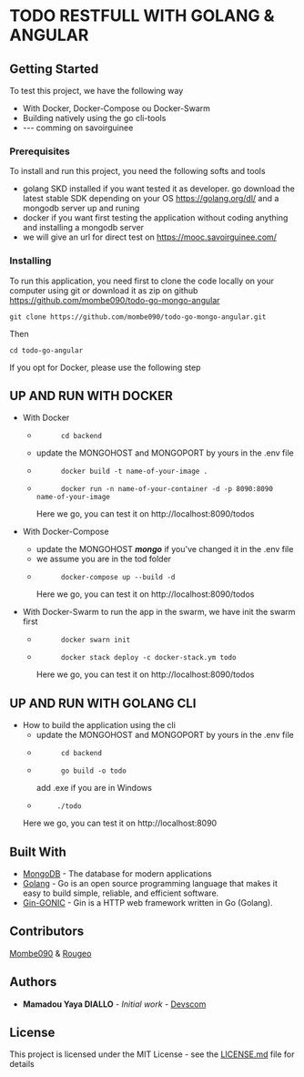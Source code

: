 # **TODO RESTFULL WITH GOLANG & ANGULAR**

## Getting Started

To test this project, we have the following way

* With Docker, Docker-Compose ou Docker-Swarm
* Building natively using the go cli-tools
* --- comming on savoirguinee


### Prerequisites

To install and run this project, you need the following softs and tools

* golang SKD installed if you want tested it as developer. go download the latest stable SDK depending on your OS https://golang.org/dl/ and a mongodb server up and runing
* docker if you want first testing the application without coding anything and installing a mongodb server
* we will give an url for direct test on https://mooc.savoirguinee.com/


### Installing

To run this application, you need first to clone the code locally on your computer using git or download it as zip on github https://github.com/mombe090/todo-go-mongo-angular

```
git clone https://github.com/mombe090/todo-go-mongo-angular.git
```
Then

```
cd todo-go-angular
```

If you opt for Docker, please use the following step


## UP AND RUN WITH DOCKER

* With Docker
    - ```
            cd backend
      ```
    - update the MONGOHOST and MONGOPORT by yours in the .env file
    - ```
            docker build -t name-of-your-image .
      ```
    - ```
            docker run -n name-of-your-container -d -p 8090:8090 name-of-your-image
      ```
      Here we go, you can test it on http://localhost:8090/todos
      
* With Docker-Compose
    - update the MONGOHOST ***mongo*** if you've changed it in the .env file
    - we assume you are in the tod folder
     - ```
             docker-compose up --build -d 
       ```
        Here we go, you can test it on http://localhost:8090/todos

* With Docker-Swarm
     to run the app in the swarm, we have init the swarm first
     - ```
             docker swarn init  
       ```
     - ```
             docker stack deploy -c docker-stack.ym todo   
       ```  
        Here we go, you can test it on http://localhost:8090/todos


## UP AND RUN WITH GOLANG CLI

* How to build the application using the cli
    - update the MONGOHOST and MONGOPORT by yours in the .env file
    - ```
            cd backend  
      ``` 
    - ```
            go build -o todo    
      ```
      add .exe if you are in Windows
     - ```
            ./todo    
       ```
     Here we go, you can test it on http://localhost:8090

## Built With

* [MongoDB](https://www.mongodb.com/) - The database for modern applications
* [Golang](https://golang.org/) - Go is an open source programming language that makes it easy to build simple, reliable, and efficient software.
* [Gin-GONIC](https://gin-gonic.com/) - Gin is a HTTP web framework written in Go (Golang).

## Contributors 

[Mombe090](https://github.com/mombe090) &
[Rougeo](https://github.com/rougeo)

## Authors

* **Mamadou Yaya DIALLO** - *Initial work* - [Devscom](https://twitter.com/DevscomGn)

## License

This project is licensed under the MIT License - see the [LICENSE.md](LICENSE.md) file for details

